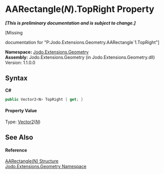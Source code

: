 # AARectangle(*N*).TopRight Property 
 _**\[This is preliminary documentation and is subject to change.\]**_

\[Missing <summary> documentation for "P:Jodo.Extensions.Geometry.AARectangle`1.TopRight"\]

**Namespace:**&nbsp;<a href="N_Jodo_Extensions_Geometry">Jodo.Extensions.Geometry</a><br />**Assembly:**&nbsp;Jodo.Extensions.Geometry (in Jodo.Extensions.Geometry.dll) Version: 1.1.0.0

## Syntax

**C#**<br />
``` C#
public Vector2<N> TopRight { get; }
```


#### Property Value
Type: <a href="T_Jodo_Extensions_Numerics_Vector2_1">Vector2</a>(<a href="T_Jodo_Extensions_Geometry_AARectangle_1">*N*</a>)

## See Also


#### Reference
<a href="T_Jodo_Extensions_Geometry_AARectangle_1">AARectangle(N) Structure</a><br /><a href="N_Jodo_Extensions_Geometry">Jodo.Extensions.Geometry Namespace</a><br />